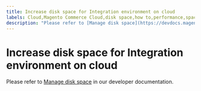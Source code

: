 ```yaml
---
title: Increase disk space for Integration environment on cloud
labels: Cloud,Magento Commerce Cloud,disk space,how to,performance,space,Adobe Commerce,cloud infrastructure
description: "Please refer to [Manage disk space](https://devdocs.magento.com/guides/v2.3/cloud/project/manage-disk-space.html) in our developer documentation."
---
```


# Increase disk space for Integration environment on cloud

Please refer to [Manage disk space](https://devdocs.magento.com/guides/v2.3/cloud/project/manage-disk-space.html) in our developer documentation. 
